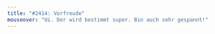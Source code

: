 ```yaml
---
title: "#2414: Vorfreude"
mouseover: "Ui. Der wird bestimmt super. Bin auch sehr gespannt!"
---
```


